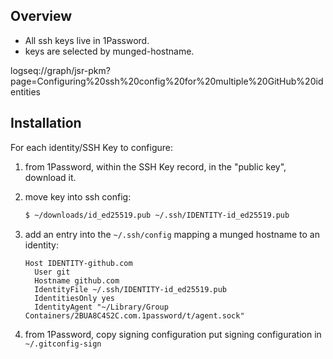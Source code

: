 ## Overview

- All ssh keys live in 1Password.
- keys are selected by munged-hostname.

logseq://graph/jsr-pkm?page=Configuring%20ssh%20config%20for%20multiple%20GitHub%20identities

## Installation

For each identity/SSH Key to configure:
1. from 1Password, within the SSH Key record, in the "public key", download it.
2. move key into ssh config:
   ```bash
   $ ~/downloads/id_ed25519.pub ~/.ssh/IDENTITY-id_ed25519.pub
   ```
3. add an entry into the `~/.ssh/config` mapping a munged hostname to an identity:

   ```sshconfig
   Host IDENTITY-github.com
     User git
     Hostname github.com
     IdentityFile ~/.ssh/IDENTITY-id_ed25519.pub
     IdentitiesOnly yes
     IdentityAgent "~/Library/Group Containers/2BUA8C4S2C.com.1password/t/agent.sock"
   ```
4. from 1Password, copy signing configuration put signing configuration in `~/.gitconfig-sign`

